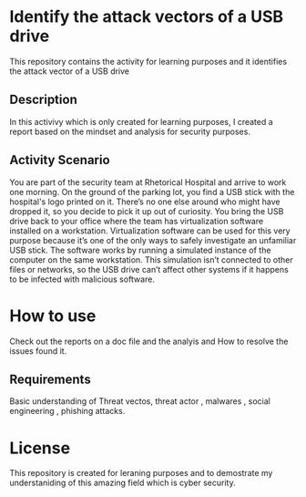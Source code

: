 # Identify the attack vectors of a USB drive

This repository contains the activity for learning purposes and it identifies the attack vector of a USB drive

## Description 

In this activivy which is only created for learning purposes, I created a report based on the mindset and analysis for security purposes.

## Activity Scenario

You are part of the security team at Rhetorical Hospital and arrive to work one morning. 
On the ground of the parking lot, you find a USB stick with the hospital's logo printed on it. 
There’s no one else around who might have dropped it, so you decide to pick it up out of curiosity.
You bring the USB drive back to your office where the team has virtualization software installed on a workstation. 
Virtualization software can be used for this very purpose because it’s one of the only ways to safely investigate an unfamiliar USB stick. 
The  software works by running a simulated instance of the computer on the same workstation. 
This simulation isn’t connected to other files or networks, so the USB drive can’t affect other systems if it happens to be infected with malicious software.

# How to use 

Check out the reports on a doc file and the analyis and How to resolve the issues found it.

## Requirements
Basic understanding of Threat vectos, threat actor , malwares , social engineering , phishing attacks. 

# License 
This repository is created for leraning purposes and to demostrate my understaniding of this amazing field which is cyber security.
